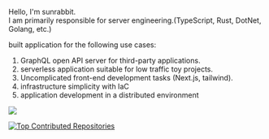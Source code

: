 Hello, I'm sunrabbit.  
I am primarily responsible for server engineering.(TypeScript, Rust, DotNet, Golang, etc.)  

built application for the following use cases:  
1. GraphQL open API server for third-party applications.
2. serverless application suitable for low traffic toy projects.
3. Uncomplicated front-end development tasks (Next.js, tailwind).
4. infrastructure simplicity with IaC
5. application development in a distributed environment

<a href="https://github.com/devxb/gitanimals">
  <img src="https://render.gitanimals.org/farms/sunrabbit123"/>
</a>


[![Top Contributed Repositories](https://github-contributor-stats.vercel.app/api?username=sunrabbit123&limit=7&theme=dracula&combine_all_yearly_contributions=true)](https://github.com/XPEnology-Community/github-contributor-stats)
